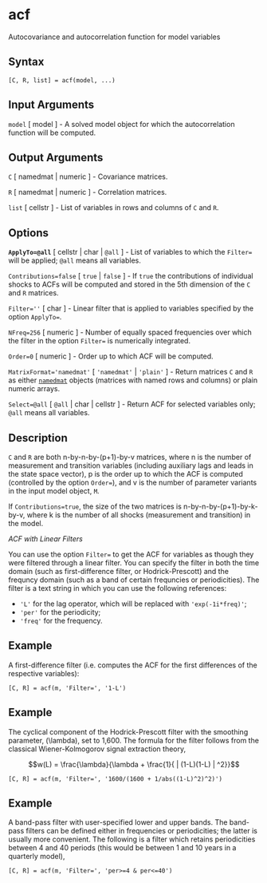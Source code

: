 # acf #
Autocovariance and autocorrelation function for model variables
 
## Syntax ##
 
    [C, R, list] = acf(model, ...)
 
 
## Input Arguments ##
 
`model` [ model ] - A solved model object for which the autocorrelation
function will be computed.
 
 
## Output Arguments ##
 
`C` [ namedmat | numeric ] - Covariance matrices.
 
`R` [ namedmat | numeric ] - Correlation matrices.
 
`list` [ cellstr ] - List of variables in rows and columns of `C` and
`R`.
 
 
## Options ##
 
__`ApplyTo=@all`__ [ cellstr | char | `@all` ] - List of variables to which
the `Filter=` will be applied; `@all` means all variables.
 
`Contributions=false` [ `true` | `false` ] - If `true` the
contributions of individual shocks to ACFs will be computed and stored in
the 5th dimension of the `C` and `R` matrices.
 
`Filter=''` [ char ] - Linear filter that is applied to
variables specified by the option `ApplyTo=`.
 
`NFreq=256` [ numeric ] - Number of equally spaced frequencies over
which the filter in the option `Filter=` is numerically integrated.
 
`Order=0` [ numeric ] - Order up to which ACF will be computed.
 
`MatrixFormat='namedmat'` [ `'namedmat'` | `'plain'` ] - Return
matrices `C` and `R` as either [`namedmat`](NamedMat) objects (matrices
with named rows and columns) or plain numeric arrays.
 
`Select=@all` [ `@all` | char | cellstr ] - Return ACF for selected
variables only; `@all` means all variables.
 
 
## Description ##
 
`C` and `R` are both n-by-n-by-(p+1)-by-v matrices, where n is the
number of measurement and transition variables (including auxiliary lags
and leads in the state space vector), p is the order up to which the ACF
is computed (controlled by the option `Order=`), and v is the number
of parameter variants in the input model object, `M`.

If `Contributions=true`, the size of the two matrices is
n-by-n-by-(p+1)-by-k-by-v, where k is the number of all shocks
(measurement and transition) in the model.
 
 
_ACF with Linear Filters_
 
You can use the option `Filter=` to get the ACF for variables as though
they were filtered through a linear filter. You can specify the filter in
both the time domain (such as first-difference filter, or
Hodrick-Prescott) and the frequncy domain (such as a band of certain
frequncies or periodicities). The filter is a text string in which you
can use the following references:
 
* `'L'` for the lag operator, which will be replaced with
`'exp(-1i*freq)'`;
* `'per'` for the periodicity;
* `'freq'` for the frequency.

 
## Example ##
 
A first-difference filter (i.e. computes the ACF for the first
differences of the respective variables):
 
    [C, R] = acf(m, 'Filter=', '1-L')
 
 
## Example ##
 
The cyclical component of the Hodrick-Prescott filter with the smoothing
parameter, \(\lambda\), set to 1,600. The formula for the filter follows
from the classical Wiener-Kolmogorov signal extraction theory, 
 
$$w(L) = \frac{\lambda}{\lambda + \frac{1}{ | (1-L)(1-L) | ^2}}$$
 
    [C, R] = acf(m, 'Filter=', '1600/(1600 + 1/abs((1-L)^2)^2)')
 
 
## Example ##
 
A band-pass filter with user-specified lower and upper bands. The
band-pass filters can be defined either in frequencies or periodicities;
the latter is usually more convenient. The following is a filter which
retains periodicities between 4 and 40 periods (this would be between 1
and 10 years in a quarterly model), 
 
    [C, R] = acf(m, 'Filter=', 'per>=4 & per<=40')
 

